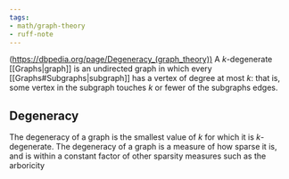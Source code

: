 ```yaml
---
tags:
- math/graph-theory
- ruff-note
---
```

(https://dbpedia.org/page/Degeneracy_(graph_theory))
A $k$-degenerate [[Graphs|graph]] is an undirected graph in which every [[Graphs#Subgraphs|subgraph]] has a vertex of degree at most $k$: that is, some vertex in the subgraph touches $k$ or fewer of the subgraphs edges. 

## Degeneracy
The degeneracy of a graph is the smallest value of $k$ for which it is $k$-degenerate. The degeneracy of a graph is a measure of how sparse it is, and is within a constant factor of other sparsity measures such as the arboricity

